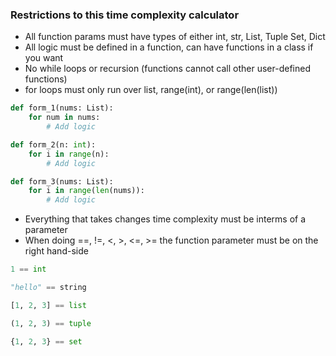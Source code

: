 ### Restrictions to this time complexity calculator

- All function params must have types of either int, str, List, Tuple Set, Dict
- All logic must be defined in a function, can have functions in a class if you want
- No while loops or recursion (functions cannot call other user-defined functions)
- for loops must only run over list, range(int), or range(len(list))

```python
def form_1(nums: List):
    for num in nums:
        # Add logic

def form_2(n: int):
    for i in range(n):
        # Add logic

def form_3(nums: List):
    for i in range(len(nums)):
        # Add logic
```

- Everything that takes changes time complexity must be interms of a parameter
- When doing ==, !=, <, >, <=, >= the function parameter must be on the right hand-side

```python
1 == int

"hello" == string

[1, 2, 3] == list

(1, 2, 3) == tuple

{1, 2, 3} == set
```